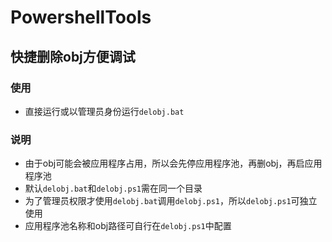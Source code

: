 # PowershellTools

## 快捷删除obj方便调试

### 使用

- 直接运行或以管理员身份运行`delobj.bat`

### 说明

- 由于obj可能会被应用程序占用，所以会先停应用程序池，再删obj，再启应用程序池
- 默认`delobj.bat`和`delobj.ps1`需在同一个目录
-  为了管理员权限才使用`delobj.bat`调用`delobj.ps1`，所以`delobj.ps1`可独立使用
- 应用程序池名称和obj路径可自行在`delobj.ps1`中配置